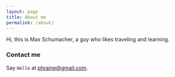 ```yaml
---
layout: page
title: About me
permalink: /about/
---
```


Hi, this is Max Schumacher, a guy who likes traveling and learning.

### Contact me

Say `Hello` at [phraine@gmail.com](mailto:phraine@gmail.com).